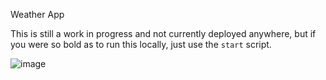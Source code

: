 Weather App

This is still a work in progress and not currently deployed anywhere, but if you were so bold as to run this locally, just use the `start` script.

![image](https://user-images.githubusercontent.com/32554542/220657335-52775127-56c0-467d-b15d-4a43a2584c3c.png)
